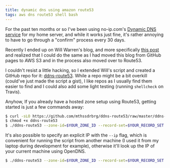 ```yaml
---
title: dynamic dns using amazon route53
tags: aws dns route53 shell bash
---
```


For the past ten months or so I've been using no-ip.com's [Dynamic DNS
service](https://www.noip.com/remote-access) for my home server, and
while it works just fine, it's rather annoying to have to go through a "confirm"
process every 30 days.

Recently I ended up on Will Warren's blog, and more specifically [this post](https://willwarren.com/2014/07/03/roll-dynamic-dns-service-using-amazon-route53/)
and realized that I could do the same as I had moved this blog from GitHub pages
to AWS S3 and in the process also moved over to Route53.

I couldn't resist a little hacking, so I extended Will's script and created a
GitHub repo for it: [ddns-route53](https://github.com/mthssdrbrg/ddns-route53).
While a repo might be a bit overkill (could've just made the script a gist),
I like repos as I usually find them easier to find and I could also add some
light testing (running `shellcheck` on Travis).

Anyhow, If you already have a hosted zone setup using Route53, getting started
is just a few commands away:

```bash
$ curl -sLO https://github.com/mthssdrbrg/ddns-route53/raw/master/ddns-route53
$ chmod +x ddns-route53
$ ./ddns-route53 --zone-id=$YOUR_ZONE_ID --record-set=$YOUR_RECORD_SET
```

It's also possible to specify an explicit IP with the `--ip` flag, which is
convenient for running the script from another machine (I used it from my laptop
during development for example), otherwise it'll look up the IP of your current
machine using OpenDNS.

```bash
$ ./ddns-route53 --zone-id=$YOUR_ZONE_ID --record-set=$YOUR_RECORD_SET --ip=$YOUR_IP
```
